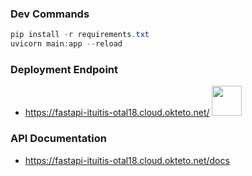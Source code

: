 
### Dev Commands

```powershell
pip install -r requirements.txt
uvicorn main:app --reload
```

### Deployment Endpoint
- https://fastapi-ituitis-otal18.cloud.okteto.net/
[<img src="https://www.svgrepo.com/show/144031/cloud.svg" width="48"/>](https://cloud.okteto.com/deploy?repository=https://github.com/ituitis-otal18/swe-backend&branch=main)


### API Documentation
- https://fastapi-ituitis-otal18.cloud.okteto.net/docs